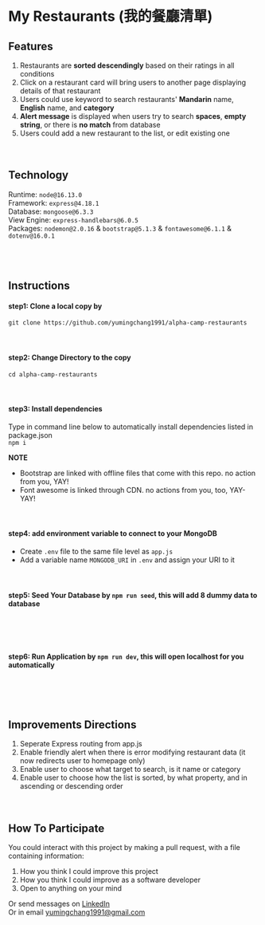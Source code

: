 # My Restaurants (我的餐廳清單)
## Features
1. Restaurants are **sorted descendingly** based on their ratings in all conditions
2. Click on a restaurant card will bring users to another page displaying details of that restaurant
3. Users could use keyword to search restaurants' **Mandarin** name, **English** name, and **category**
4. **Alert message** is displayed when users try to search **spaces**, **empty string**, or there is **no match** from database
5. Users could add a new restaurant to the list, or edit existing one
<br><br><br>

## Technology
Runtime: `node@16.13.0` <br>
Framework: `express@4.18.1` <br>
Database: `mongoose@6.3.3` <br>
View Engine: `express-handlebars@6.0.5` <br>
Packages: `nodemon@2.0.16` & `bootstrap@5.1.3` & `fontawesome@6.1.1` & `dotenv@16.0.1` <br>
<br><br><br>

## Instructions
#### step1: Clone a local copy by
`git clone https://github.com/yumingchang1991/alpha-camp-restaurants`
<br><br><br>

#### step2: Change Directory to the copy
`cd alpha-camp-restaurants`
<br><br><br>

#### step3: Install dependencies
Type in command line below to automatically install dependencies listed in package.json <br>
`npm i` <br>

**NOTE**
- Bootstrap are linked with offline files that come with this repo. no action from you, YAY!
- Font awesome is linked through CDN. no actions from you, too, YAY-YAY!
<br><br><br>

#### step4: add environment variable to connect to your MongoDB
- Create `.env` file to the same file level as `app.js`
- Add a variable name `MONGODB_URI` in `.env` and assign your URI to it
<br><br><br>

#### step5: **Seed Your Database** by `npm run seed`, this will add 8 dummy data to database
<br><br><br>

#### step6: **Run Application** by `npm run dev`, this will open localhost for you automatically
<br><br><br>

## Improvements Directions
1. Seperate Express routing from app.js 
2. Enable friendly alert when there is error modifying restaurant data (it now redirects user to homepage only)
3. Enable user to choose what target to search, is it name or category
4. Enable user to choose how the list is sorted, by what property, and in ascending or descending order
<br><br><br>

## How To Participate
You could interact with this project by making a pull request, with a file containing information:
1. How you think I could improve this project
2. How you think I could improve as a software developer
3. Open to anything on your mind

Or send messages on [LinkedIn](https://www.linkedin.com/in/yumingchang1991/) <br>
Or in email [yumingchang1991@gmail.com](mailto:yumingchang1991@gmail.com)
<br><br><br>
